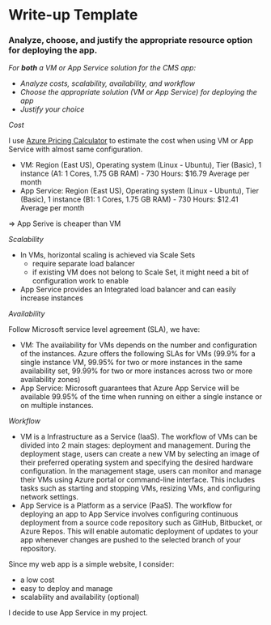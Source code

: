 # Write-up Template

### Analyze, choose, and justify the appropriate resource option for deploying the app.

*For **both** a VM or App Service solution for the CMS app:*
- *Analyze costs, scalability, availability, and workflow*
- *Choose the appropriate solution (VM or App Service) for deploying the app*
- *Justify your choice*

*Cost*

I use [Azure Pricing Calculator](https://azure.microsoft.com/en-in/pricing/calculator/) to estimate the cost when using VM or App Service with almost same configuration. 
- VM: Region (East US), Operating system (Linux - Ubuntu), Tier (Basic), 1 instance (A1: 1 Cores, 1.75 GB RAM) - 730 Hours: $16.79 Average per month
- App Service: Region (East US), Operating system (Linux - Ubuntu), Tier (Basic), 1 instance (B1: 1 Cores, 1.75 GB RAM) - 730 Hours: $12.41 Average per month

=> App Serive is cheaper than VM

*Scalability*

- In VMs, horizontal scaling is achieved via Scale Sets
    - require separate load balancer
    - if existing VM does not belong to Scale Set, it might need a bit of configuration work to enable
- App Service provides an Integrated load balancer and can easily increase instances

*Availability*

Follow Microsoft service level agreement (SLA), we have: 
- VM: The availability for VMs depends on the number and configuration of the instances. Azure offers the following SLAs for VMs (99.9% for a single instance VM, 99.95% for two or more instances in the same availability set, 99.99% for two or more instances across two or more availability zones)
- App Service: Microsoft guarantees that Azure App Service will be available 99.95% of the time when running on either a single instance or on multiple instances.

*Workflow*

- VM is a Infrastructure as a Service (IaaS). The workflow of VMs can be divided into 2 main stages: deployment and management. During the deployment stage, users can create a new VM by selecting an image of their preferred operating system and specifying the desired hardware configuration. In the management stage, users can monitor and manage their VMs using Azure portal or command-line interface. This includes tasks such as starting and stopping VMs, resizing VMs, and configuring network settings.
- App Service is a Platform as a service (PaaS). The workflow for deploying an app to App Service involves configuring continuous deployment from a source code repository such as GitHub, Bitbucket, or Azure Repos. This will enable automatic deployment of updates to your app whenever changes are pushed to the selected branch of your repository.

Since my web app is a simple website, I consider:
- a low cost
- easy to deploy and manage
- scalability and availability (optional)

I decide to use App Service in my project.
